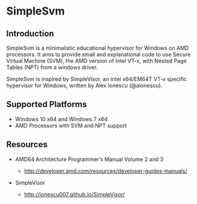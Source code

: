 SimpleSvm
==========

Introduction
-------------

SimpleSvm is a minimalistic educational hypervisor for Windows on AMD processors.
It aims to provide small and explanational code to use Secure Virtual Machine (SVM),
the AMD version of Intel VT-x, with Nested Page Tables (NPT) from a windows driver.

SimpleSvm is inspired by SimpleVisor, an Intel x64/EM64T VT-x specific hypervisor
for Windows, written by Alex Ionescu (@aionescu).


Supported Platforms
----------------------
- Windows 10 x64 and Windows 7 x64
- AMD Processors with SVM and NPT support


Resources
-------------------
- AMD64 Architecture Programmer’s Manual Volume 2 and 3
  - http://developer.amd.com/resources/developer-guides-manuals/

- SimpleVisor
  - http://ionescu007.github.io/SimpleVisor/
